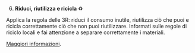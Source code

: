 6. **Riduci, riutilizza e ricicla** ♻️

Applica la regola delle 3R: riduci il consumo inutile, riutilizza ciò che puoi e ricicla correttamente ciò che non puoi riutilizzare. Informati sulle regole di riciclo locali e fai attenzione a separare correttamente i materiali.

[Maggiori informazioni](https://www.epa.gov/).

